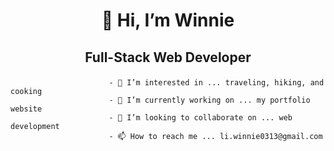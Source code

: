 # <p align="center"> 👋 Hi, I’m Winnie</p> 
## <p align="center"> Full-Stack Web Developer</p>


                          - 👀 I’m interested in ... traveling, hiking, and cooking
                          - 🌱 I’m currently working on ... my portfolio website
                          - 💞️ I’m looking to collaborate on ... web development
                          - 📫 How to reach me ... li.winnie0313@gmail.com

<!---
Winnie0313/Winnie0313 is a ✨ special ✨ repository because its `README.md` (this file) appears on your GitHub profile.
You can click the Preview link to take a look at your changes.
--->
